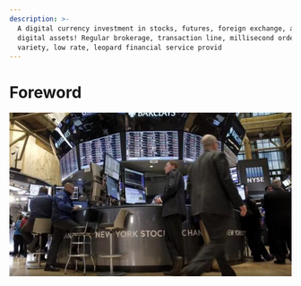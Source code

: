 ```yaml
---
description: >-
  A digital currency investment in stocks, futures, foreign exchange, and
  digital assets! Regular brokerage, transaction line, millisecond order, rich
  variety, low rate, leopard financial service provid
---
```


# Foreword

![](.gitbook/assets/foreword.png)
